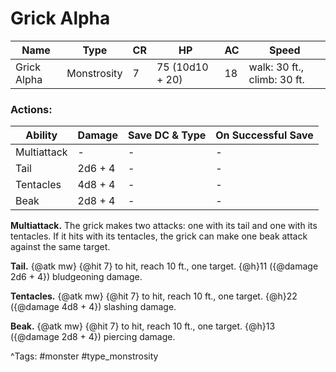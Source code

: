 # Grick Alpha

| Name | Type | CR | HP | AC | Speed |
|------|------|----|----|----|-------|
| Grick Alpha | Monstrosity | 7 | 75 (10d10 + 20) | 18 | walk: 30 ft., climb: 30 ft. |

### Actions:

| Ability | Damage | Save DC & Type | On Successful Save |
|---------|--------|----------------|--------------------|
| Multiattack | - | - | - |
| Tail | 2d6 + 4 | - | - |
| Tentacles | 4d8 + 4 | - | - |
| Beak | 2d8 + 4 | - | - |


**Multiattack.** The grick makes two attacks: one with its tail and one with its tentacles. If it hits with its tentacles, the grick can make one beak attack against the same target.

**Tail.** {@atk mw} {@hit 7} to hit, reach 10 ft., one target. {@h}11 ({@damage 2d6 + 4}) bludgeoning damage.

**Tentacles.** {@atk mw} {@hit 7} to hit, reach 10 ft., one target. {@h}22 ({@damage 4d8 + 4}) slashing damage.

**Beak.** {@atk mw} {@hit 7} to hit, reach 10 ft., one target. {@h}13 ({@damage 2d8 + 4}) piercing damage.

^Tags: #monster #type_monstrosity